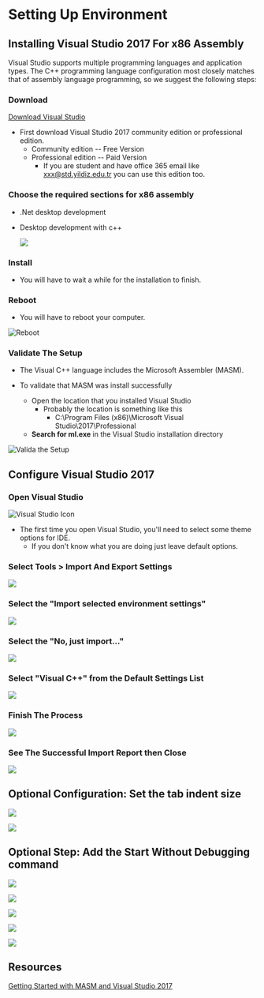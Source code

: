 # Setting Up Environment

## Installing Visual Studio 2017 For x86 Assembly

Visual Studio supports multiple programming languages and application types. The C++ programming language configuration most closely matches that of assembly language programming, so we suggest the following steps:

### Download

[Download Visual Studio](https://visualstudio.microsoft.com/tr/vs/)

* First download Visual Studio 2017 community edition or professional edition.
    * Community edition -- Free Version
    * Professional edition -- Paid Version
        * If you are student and have office 365 email like xxx@std.yildiz.edu.tr you can use this edition too.

### Choose the required sections for x86 assembly

* .Net desktop development
* Desktop development with c++
    
    ![](img/visualStudioInstalling_1.png)
### Install

* You will have to wait a while for the installation to finish.

### Reboot

* You will have to reboot your computer.

![Reboot](img/visualStudioInstalling_2.png)



### Validate The Setup

* The Visual C++ language includes the Microsoft Assembler (MASM).

* To validate that MASM was install successfully
    * Open the location that you installed Visual Studio
        * Probably the location is something like this
            * C:\Program Files (x86)\Microsoft Visual Studio\2017\Professional
    * **Search for ml.exe** in the Visual Studio installation directory

![Valida the Setup](img/visualStudioInstalling_3.png)

## Configure Visual Studio 2017

### Open Visual Studio

![Visual Studio Icon](img/visualStudioInstalling_4.png)

* The first time you open Visual Studio, you'll need to select some theme options for IDE.
    * If you don't know what you are doing just leave default options.

### Select Tools > Import And Export Settings

![](img/visualStudioInstalling_5.png)

### Select the "Import selected environment settings"

![](img/visualStudioInstalling_6.png)

### Select the "No, just import..."

![](img/visualStudioInstalling_7.png)

### Select "Visual C++" from the Default Settings List

![](img/visualStudioInstalling_8.png)

### Finish The Process

![](img/visualStudioInstalling_9.png)

### See The Successful Import Report then Close

![](img/visualStudioInstalling_10.png)

## Optional Configuration: Set the tab indent size

![](img/visualStudioInstalling_11.png)

![](img/visualStudioInstalling_12.png)

## Optional Step: Add the Start Without Debugging command

![](img/visualStudioInstalling_13.png)

![](img/visualStudioInstalling_14.png)

![](img/visualStudioInstalling_15.png)

![](img/visualStudioInstalling_16.png)

![](img/visualStudioInstalling_17.png)


## Resources

[Getting Started with MASM and Visual Studio 2017](http://kipirvine.com/asm/gettingStartedVS2017/index.htm)